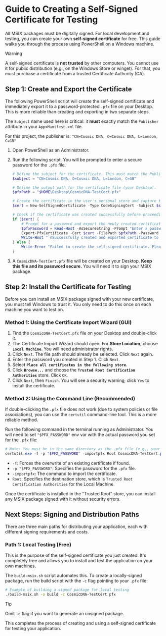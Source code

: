 # Guide to Creating a Self-Signed Certificate for Testing

All MSIX packages must be digitally signed. For local development and testing, you can create your own **self-signed certificate** for free. This guide walks you through the process using PowerShell on a Windows machine.

> [!WARNING]
> A self-signed certificate is **not trusted** by other computers. You cannot use it for public distribution (e.g., on the Windows Store or winget). For that, you must purchase a certificate from a trusted Certificate Authority (CA).

## Step 1: Create and Export the Certificate

The following PowerShell script will create the self-signed certificate and immediately export it to a password-protected `.pfx` file on your Desktop. This is more reliable than creating and exporting in two separate steps.

The `Subject` name used here is critical: it **must** exactly match the `Publisher` attribute in your `AppxManifest.xml` file.

For this project, the publisher is:
`"CN=Cosmic DNA, O=Cosmic DNA, L=London, C=GB"`

1.  Open PowerShell as an Administrator.
2.  Run the following script. You will be prompted to enter a secure password for the `.pfx` file.

    ```powershell
    # Define the subject for the certificate. This must match the Publisher in AppxManifest.xml
    $subject = "CN=Cosmic DNA, O=Cosmic DNA, L=London, C=GB"

    # Define the output path for the certificate file (your Desktop).
    $pfxPath = "$HOME\Desktop\CosmicDNA-TestCert.pfx"

    # Create the certificate in the user's personal store and capture the output object.
    $cert = New-SelfSignedCertificate -Type CodeSigningCert -Subject $subject -CertStoreLocation "Cert:\CurrentUser\My" -KeyAlgorithm RSA -KeyLength 2048 -HashAlgorithm SHA256 -NotAfter (Get-Date).AddYears(5)

    # Check if the certificate was created successfully before proceeding.
    if ($cert) {
        # Prompt for a password and export the newly created certificate to the defined path.
        $pfxPassword = Read-Host -AsSecureString -Prompt "Enter a password to protect the PFX file"
        Export-PfxCertificate -Cert $cert -FilePath $pfxPath -Password $pfxPassword
        Write-Host "`nSuccessfully created and exported certificate to '$pfxPath'."
    } else {
        Write-Error "Failed to create the self-signed certificate. Please ensure you are running PowerShell as an Administrator."
    }
    ```

3.  A `CosmicDNA-TestCert.pfx` file will be created on your Desktop. **Keep this file and its password secure.** You will need it to sign your MSIX package.

## Step 2: Install the Certificate for Testing

Before you can install an MSIX package signed with your new certificate, you must tell Windows to trust it. You only need to do this once on each machine you want to test on.

### Method 1: Using the Certificate Import Wizard (GUI)

1.  Find the `CosmicDNA-TestCert.pfx` file on your Desktop and double-click it.
2.  The Certificate Import Wizard should open. For **Store Location**, choose **`Local Machine`**. You will need administrator rights.
3.  Click `Next`. The file path should already be selected. Click `Next` again.
4.  Enter the password you created in Step 1. Click `Next`.
5.  Select **`Place all certificates in the following store`**.
6.  Click **`Browse...`** and choose the **`Trusted Root Certification Authorities`** store. Click `OK`.
7.  Click `Next`, then `Finish`. You will see a security warning; click `Yes` to install the certificate.

### Method 2: Using the Command Line (Recommended)

If double-clicking the `.pfx` file does not work (due to system policies or file associations), you can use the `certutil` command-line tool. This is a more reliable method.

Run the following command in the terminal running as Administrator. You will need to set `"$PFX_PASSWORD"` env var with the actual password you set for the `.pfx` file:

```powershell
# Note: You must be in the same directory as the .pfx file (e.g., your Desktop)
certutil.exe -f -p "$PFX_PASSWORD" -importpfx Root CosmicDNA-TestCert.pfx
```

- `-f`: Forces the overwrite of an existing certificate if found.
- `-p "$PFX_PASSWORD"`: Specifies the password for the `.pfx` file.
- `-importpfx`: The command to import the certificate.
- `Root`: Specifies the destination store, which is `Trusted Root Certification Authorities` for the Local Machine.


Once the certificate is installed in the "Trusted Root" store, you can install any MSIX package signed with it without security errors.

## Next Steps: Signing and Distribution Paths

There are three main paths for distributing your application, each with different signing requirements and costs.

### Path 1: Local Testing (Free)

This is the purpose of the self-signed certificate you just created. It's completely free and allows you to install and test the application on your own machines.

The `build-msix.sh` script automates this. To create a locally-signed package, run the build script with the `-c` flag pointing to your `.pfx` file:

```bash
# Example of building a signed package for local testing
./build-msix.sh -o build -c CosmicDNA-TestCert.pfx
```

> [!TIP]
> Omit `-c` flag if you want to generate an unsigned package.

This completes the process of creating and using a self-signed certificate for testing your application.